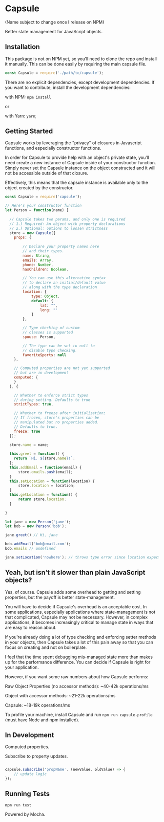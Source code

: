 # Capsule

(Name subject to change once I release on NPM)

Better state management for JavaScript objects.

## Installation

This package is not on NPM yet, so you'll need to clone the repo and install it manually. This can be done easily by requiring the main capsule file.

```javascript
const Capsule = require('./path/to/capsule');
```

There are no explicit dependencies, except development dependencies. If you want to contribute, install the development dependencies:

with NPM: `npm install`

or 

with Yarn: `yarn`;

## Getting Started

Capsule works by leveraging the "privacy" of closures in Javascript functions, and especially constructor functions.

In order for Capsule to provide help with an object's private state, you'll need create a new instance of Capsule inside of your constructor function. Simply never set the Capsule instance on the object constructed and it will not be accessible
outside of that closure.

Effectively, this means that the capsule instance is available only to the object created by the constructor.

```javascript
const Capsule = require('capsule');

// Here's your constructor function
let Person = function(name) {
 
  // Capsule takes two params, and only one is required
  // 1.) Required: An object with property declarations
  // 2.) Optional: options to loosen strictness
  store = new Capsule({
    props: {
        
        // Declare your property names here
        // and their types.
        name: String,
        emails: Array,
        phone: Number,
        hasChildren: Boolean,

        // You can use this alternative syntax
        // to declare an initial/default value 
        // along with the type declaration
        location: {
            type: Object,
            default: {
                lat: "",
                long: ""
            }
        },

        // Type checking of custom
        // classes is supported
        spouse: Person,

        // The type can be set to null to
        // disable type checking.
        favoriteSports: null
    },

    // Computed properties are not yet supported
    // but are in development
    computed: {
    }
  }, {

    // Whether to enforce strict types
    // during setting. Defaults to true
    strictTypes: true,

    // Whether to freeze after initialization;
    // If frozen, store's properties can be
    // manipulated but no properties added.
    // Defaults to true.
    freeze: true
  });

  store.name = name;
    
  this.greet = function() {
    return `Hi, ${store.name}!`;
  };
  this.addEmail = function(email) {
      store.emails.push(email);
  }
  this.setLocation = function(location) {
      store.location = location;
  }
  this.getLocation = function() {
      return store.location;
  }
    
}

let jane = new Person('jane');
let bob = new Person('bob');

jane.greet() // Hi, jane

bob.addEmail('bob@email.com');
bob.emails // undefined

jane.setLocation('nowhere'); // throws type error since location expects an object not string
```

## Yeah, but isn't it slower than plain JavaScript objects?

Yes, of course. Capsule adds some overhead to getting and setting properties, but the payoff is better state-management.

You will have to decide if Capsule's overhead is an acceptable cost. In some applications, especially applications where state-management is not that complicated, Capsule may not be necessary. However, in complex applications, it becomes increasingly critical to manage state in ways that are easy to reason about.

If you're already doing a lot of type checking and enforcing setter methods in your objects, then Capsule takes a lot of this pain away so that you can focus on creating and not on boilerplate.

I feel that the time spent debugging mis-managed state more than makes up for the performance difference. You can decide if Capsule is right for your application.

However, if you want some raw numbers about how Capsule performs:

Raw Object Properties (no accessor methods): ~40-42k operations/ms

Object with accessor methods: ~21-22k operations/ms

Capsule: ~18-19k operations/ms

To profile your machine, install Capsule and run `npm run capsule-profile` (must have Node and npm installed).

## In Development

Computed properties.

Subscribe to property updates.

```javascript

capsule.subscribe('propName', (newValue, oldValue) => {
    // update logic
});

```

## Running Tests

`npm run test`

Powered by Mocha.

